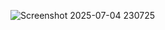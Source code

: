 ![Screenshot 2025-07-04 230725](https://github.com/user-attachments/assets/64a1cea3-7670-4e45-afef-a51e94277004)

